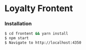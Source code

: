 # Loyalty Frontent

### Installation

```sh
$ cd frontent && yarn install
$ npm start
$ Navigate to http://localhost:4350
```
